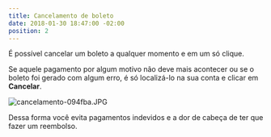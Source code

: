 ```yaml
---
title: Cancelamento de boleto
date: 2018-01-30 18:47:00 -02:00
position: 2
---
```


É possível cancelar um boleto a qualquer momento e em um só clique.

Se aquele pagamento por algum motivo não deve mais acontecer ou se o boleto foi gerado com algum erro, é só localizá-lo na sua conta e clicar em **Cancelar**.

![cancelamento-094fba.JPG](/uploads/cancelamento-094fba.JPG)

Dessa forma você evita pagamentos indevidos e a dor de cabeça de ter que fazer um reembolso.